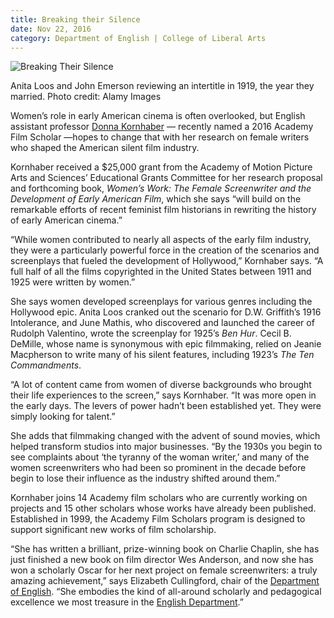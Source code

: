```yaml
--- 
title: Breaking their Silence
date: Nov 22, 2016
category: Department of English | College of Liberal Arts
---
```


![Breaking Their Silence](http://research.utexas.edu/showcase/assets/js/fileman/Uploads/BreakingTheirSilence_Main.jpg)

Anita Loos and John Emerson reviewing an intertitle in 1919, the year they married. Photo credit: Alamy Images

Women’s role in early American cinema is often overlooked, but English assistant professor [Donna Kornhaber](https://liberalarts.utexas.edu/english/faculty/dk8448) — recently named a 2016 Academy Film Scholar —hopes to change that with her research on female writers who shaped the American silent film industry.

Kornhaber received a $25,000 grant from the Academy of Motion Picture Arts and Sciences’ Educational Grants Committee for her research proposal and forthcoming book, _Women’s Work: The Female Screenwriter and the Development of Early American Film_, which she says “will build on the remarkable efforts of recent feminist film historians in rewriting the history of early American cinema.”

“While women contributed to nearly all aspects of the early film industry, they were a particularly powerful force in the creation of the scenarios and screenplays that fueled the development of Hollywood,” Kornhaber says. “A full half of all the films copyrighted in the United States between 1911 and 1925 were written by women.”

She says women developed screenplays for various genres including the Hollywood epic. Anita Loos cranked out the scenario for D.W. Griffith’s 1916 Intolerance, and June Mathis, who discovered and launched the career of Rudolph Valentino, wrote the screenplay for 1925’s _Ben Hur_. Cecil B. DeMille, whose name is synonymous with epic filmmaking, relied on Jeanie Macpherson to write many of his silent features, including 1923’s _The Ten Commandments_.

“A lot of content came from women of diverse backgrounds who brought their life experiences to the screen,” says Kornhaber. “It was more open in the early days. The levers of power hadn’t been established yet. They were simply looking for talent.”

She adds that filmmaking changed with the advent of sound movies, which helped transform studios into major businesses. “By the 1930s you begin to see complaints about ‘the tyranny of the woman writer,’ and many of the women screenwriters who had been so prominent in the decade before begin to lose their influence as the industry shifted around them.”

Kornhaber joins 14 Academy film scholars who are currently working on projects and 15 other scholars whose works have already been published. Established in 1999, the Academy Film Scholars program is designed to support significant new works of film scholarship.

“She has written a brilliant, prize-winning book on Charlie Chaplin, she has just finished a new book on film director Wes Anderson, and now she has won a scholarly Oscar for her next project on female screenwriters: a truly amazing achievement,” says Elizabeth Cullingford, chair of the [Department of English](https://liberalarts.utexas.edu/english/index.php). “She embodies the kind of all-around scholarly and pedagogical excellence we most treasure in the [English Department](https://liberalarts.utexas.edu/english/index.php).”